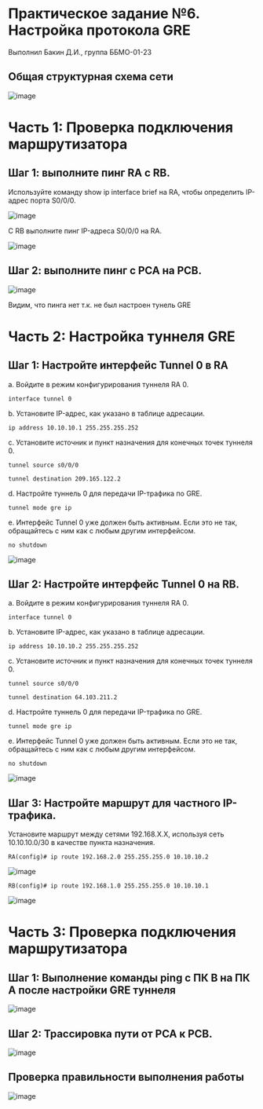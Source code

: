# Практическое задание №6. Настройка протокола GRE

Выполнил Бакин Д.И., группа ББМО-01-23

## Общая структурная схема сети

![image](https://github.com/xoz0r/TOIB_Bakin/assets/145142526/112d927a-5c55-4b38-88e5-e51ee6a609c8)

# Часть 1: Проверка подключения маршрутизатора

## Шаг 1: выполните пинг RA с RB.

Используйте команду show ip interface brief на RA, чтобы определить IP-адрес порта S0/0/0.

![image](https://github.com/xoz0r/TOIB_Bakin/assets/145142526/a37c8d81-6af7-449e-a0aa-322a9e6871d7)

С RB выполните пинг IP-адреса S0/0/0 на RA.

![image](https://github.com/xoz0r/TOIB_Bakin/assets/145142526/45f657d6-aa2b-49ba-ba2c-3f5e7d36169b)

## Шаг 2: выполните пинг с PCA на PCB.

![image](https://github.com/xoz0r/TOIB_Bakin/assets/145142526/8d19d6cc-34e1-4672-9f45-4853ab7240b0)

Видим, что пинга нет т.к. не был настроен тунель GRE

# Часть 2: Настройка туннеля GRE

## Шаг 1:  Настройте интерфейс Tunnel 0 в RA

a.     Войдите в режим конфигурирования туннеля RA 0.
```
interface tunnel 0
```
b.    Установите IP-адрес, как указано в таблице адресации.
```
ip address 10.10.10.1 255.255.255.252
```
c.     Установите источник и пункт назначения для конечных точек туннеля 0.
```
tunnel source s0/0/0

tunnel destination 209.165.122.2
```
d.    Настройте туннель 0 для передачи IP-трафика по GRE.
```
tunnel mode gre ip
```
e.     Интерфейс Tunnel 0 уже должен быть активным. Если это не так, обращайтесь с ним как с любым другим интерфейсом.
```
no shutdown
```
![image](https://github.com/xoz0r/TOIB_Bakin/assets/145142526/64722860-2cc1-48f6-b14e-b44fa143dd13)

## Шаг 2: Настройте интерфейс Tunnel 0 на RB.

a.     Войдите в режим конфигурирования туннеля RA 0.
```
interface tunnel 0
```
b.    Установите IP-адрес, как указано в таблице адресации.
```
ip address 10.10.10.2 255.255.255.252
```
c.     Установите источник и пункт назначения для конечных точек туннеля 0.
```
tunnel source s0/0/0

tunnel destination 64.103.211.2
```
d.    Настройте туннель 0 для передачи IP-трафика по GRE.
```
tunnel mode gre ip
```
e.     Интерфейс Tunnel 0 уже должен быть активным. Если это не так, обращайтесь с ним как с любым другим интерфейсом.
```
no shutdown
```

![image](https://github.com/xoz0r/TOIB_Bakin/assets/145142526/d976b1ed-fe95-4f5d-a927-d90cce5481b6)

## Шаг 3: Настройте маршрут для частного IP-трафика.

Установите маршрут между сетями 192.168.X.X, используя сеть 10.10.10.0/30 в качестве пункта назначения.
```
RA(config)# ip route 192.168.2.0 255.255.255.0 10.10.10.2
```

![image](https://github.com/xoz0r/TOIB_Bakin/assets/145142526/c560a787-933e-4448-983c-1315f5a2e4aa)
```
RB(config)# ip route 192.168.1.0 255.255.255.0 10.10.10.1
```

![image](https://github.com/xoz0r/TOIB_Bakin/assets/145142526/c05caeb7-ae76-486d-bcd8-268b42832a0b)

# Часть 3: Проверка подключения маршрутизатора

## Шаг 1: Выполнение команды ping с ПК B на ПК А после настройки GRE туннеля

![image](https://github.com/xoz0r/TOIB_Bakin/assets/145142526/e9d37c1e-12e0-4034-890a-7af0a99bb262)

## Шаг 2: Трассировка пути от PCA к PCB.

![image](https://github.com/xoz0r/TOIB_Bakin/assets/145142526/a31a0fde-45fb-4083-aa1b-ec967792456e)

## Проверка правильности выполнения работы

![image](https://github.com/xoz0r/TOIB_Bakin/assets/145142526/49ec028a-e914-4f7f-963c-a5c74d39b06f)
